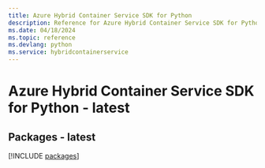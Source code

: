 ```yaml
---
title: Azure Hybrid Container Service SDK for Python
description: Reference for Azure Hybrid Container Service SDK for Python
ms.date: 04/18/2024
ms.topic: reference
ms.devlang: python
ms.service: hybridcontainerservice
---
```

# Azure Hybrid Container Service SDK for Python - latest
## Packages - latest
[!INCLUDE [packages](hybrid-container-service-index.md)]
